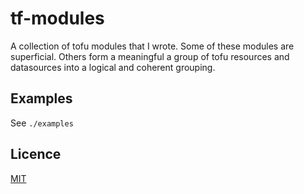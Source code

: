 # tf-modules

A collection of tofu modules that I wrote. Some of
these modules are superficial. Others form a meaningful
a group of tofu resources and datasources into
a logical and coherent grouping.

## Examples

See `./examples`

## Licence

[MIT](https://choosealicense.com/licenses/mit/)

